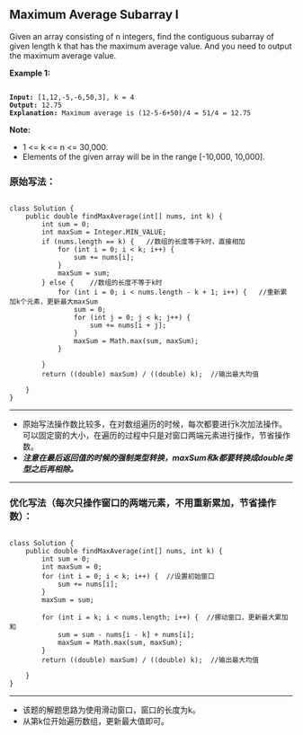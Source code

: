 ## Maximum Average Subarray I

Given an array consisting of n integers, find the contiguous subarray of given length k that has the maximum average value. And you need to output the maximum average value.

<strong>Example 1:</strong>
<pre><code>
<strong>Input:</strong> [1,12,-5,-6,50,3], k = 4 
<strong>Output:</strong> 12.75
<strong>Explanation:</strong> Maximum average is (12-5-6+50)/4 = 51/4 = 12.75
</code></pre>

<strong>Note:</strong>

* 1 <= k <= n <= 30,000.
* Elements of the given array will be in the range [-10,000, 10,000].


### 原始写法：

<pre><code>
class Solution {
    public double findMaxAverage(int[] nums, int k) {
        int sum = 0;
        int maxSum = Integer.MIN_VALUE;
        if (nums.length == k) {   //数组的长度等于k时，直接相加
            for (int i = 0; i < k; i++) {
                sum += nums[i];
            }
            maxSum = sum;
        } else {    //数组的长度不等于k时
            for (int i = 0; i < nums.length - k + 1; i++) {   //重新累加k个元素，更新最大maxSum
                sum = 0;
                for (int j = 0; j < k; j++) {
                    sum += nums[i + j];
                }
                maxSum = Math.max(sum, maxSum);
            }
            
        }
        return ((double) maxSum) / ((double) k);  //输出最大均值
        
    }
}
</code></pre>

***
* 原始写法操作数比较多，在对数组遍历的时候，每次都要进行k次加法操作。可以固定窗的大小，在遍历的过程中只是对窗口两端元素进行操作，节省操作数。
* <strong><em>注意在最后返回值的时候的强制类型转换，maxSum和k都要转换成double类型之后再相除。
</em></strong>

***
### 优化写法（每次只操作窗口的两端元素，不用重新累加，节省操作数）：
<pre><code>
class Solution {
    public double findMaxAverage(int[] nums, int k) {
        int sum = 0;
        int maxSum = 0;
        for (int i = 0; i < k; i++) {  //设置初始窗口
            sum += nums[i];
        }
        maxSum = sum;
        
        for (int i = k; i < nums.length; i++) {  //挪动窗口，更新最大累加和
            sum = sum - nums[i - k] + nums[i];
            maxSum = Math.max(sum, maxSum);
        }
        return ((double) maxSum) / ((double) k);  //输出最大均值
        
    }
}
</code></pre>

***
* 该题的解题思路为使用滑动窗口，窗口的长度为k。
* 从第k位开始遍历数组，更新最大值即可。